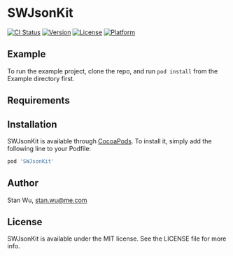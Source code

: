 # SWJsonKit

[![CI Status](http://img.shields.io/travis/qinchao/SWJsonKit.svg?style=flat)](https://travis-ci.org/qinchao/SWJsonKit)
[![Version](https://img.shields.io/cocoapods/v/SWJsonKit.svg?style=flat)](http://cocoapods.org/pods/SWJsonKit)
[![License](https://img.shields.io/cocoapods/l/SWJsonKit.svg?style=flat)](http://cocoapods.org/pods/SWJsonKit)
[![Platform](https://img.shields.io/cocoapods/p/SWJsonKit.svg?style=flat)](http://cocoapods.org/pods/SWJsonKit)

## Example

To run the example project, clone the repo, and run `pod install` from the Example directory first.

## Requirements

## Installation

SWJsonKit is available through [CocoaPods](http://cocoapods.org). To install
it, simply add the following line to your Podfile:

```ruby
pod 'SWJsonKit'
```

## Author

Stan Wu, stan.wu@me.com

## License

SWJsonKit is available under the MIT license. See the LICENSE file for more info.
